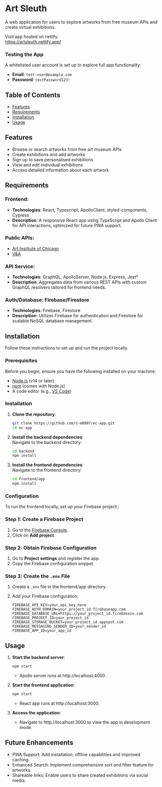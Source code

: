 # Art Sleuth

A web application for users to explore artworks from free museum APIs and create virtual exhibitions.

Visit app hosted on netlify:  
https://artsleuth.netlify.app/

### Testing the App
A whitelisted user account is set up to explore full app functionality:

- **Email**: `test-user@example.com`
- **Password**: `testPassword123!`


## Table of Contents
- [Features](#features)
- [Requirements](#requirements)
- [Installation](#installation)
- [Usage](#usage)

## Features

- Browse or search artworks from free art museum APIs
- Create exhibitions and add artworks
- Sign up to save personalised exhibitions
- View and edit individual exhibitions
- Access detailed information about each artwork

## Requirements

### **Frontend:**
- **Technologies**: React, Typescript, ApolloClient, styled-components, Cypress
- **Description**: A responsive React app using TypeScript and Apollo Client for API interactions, optimized for future PWA support.

### **Public APIs**:
- [Art Institute of Chicago](https://api.artic.edu/docs/)
- [V&A](https://developers.vam.ac.uk/guide/v2/welcome.html) 

### **API Service:**

- **Technologies**: GraphQL, ApolloServer, Node.js, Express, Jest*
- **Description**: Aggregates data from various REST APIs with custom GraphQL resolvers tailored for frontend needs.

### **Auth/Database**: Firebase/Firestore
- **Technologies**: Firebase, Firestore
- **Description**: Utilizes Firebase for authentication and Firestore for scalable NoSQL database management.

## Installation

Follow these instructions to set up and run the project locally.

### Prerequisites

Before you begin, ensure you have the following installed on your machine:

- [Node.js](https://nodejs.org/en/) (v14 or later)
- [npm](https://www.npmjs.com/get-npm) (comes with Node.js)
- A code editor (e.g., [VS Code](https://code.visualstudio.com/))

### Installation

1.  **Clone the repository**:
    
    ```bash
    git clone https://github.com/s-m0907/ec-app.git
    cd ec-app
    ```
    
2.  **Install the backend dependencies**:  
    Navigate to the backend directory:
    
    ```bash
    cd backend
    npm install
    ```
    
3.  **Install the frontend dependencies**:  
    Navigate to the frontend directory:
    
    ```bash
    cd frontend/app
    npm install
    ```

### Configuration

To run the frontend locally, set up your Firebase project::

### Step 1: Create a Firebase Project

1.  Go to the [Firebase Console](https://console.firebase.google.com/).
2.  Click on **Add project**.

### Step 2: Obtain Firebase Configuration

1.  Go to **Project settings** and register the app.
2.  Copy the Firebase configuration snippet.

### Step 3: Create the `.env` File

1.  Create a `.env` file in the frontend/app directory.
    
2.  Add your Firebase configuration:
    
    ```env
    FIREBASE_API_KEY=your_api_key_here
    FIREBASE_AUTH_DOMAIN=your_project_id.firebaseapp.com
    FIREBASE_DATABASE_URL=https://your_project_id.firebaseio.com
    FIREBASE_PROJECT_ID=your_project_id
    FIREBASE_STORAGE_BUCKET=your_project_id.appspot.com
    FIREBASE_MESSAGING_SENDER_ID=your_sender_id
    FIREBASE_APP_ID=your_app_id
    
    ```
    
## Usage

1.  **Start the backend server**:
    
    ```bash
    npm start
    ```
    
    - Apollo server runs at http://localhost:4000.

2.  **Start the frontend application**:
    
    ```bash
    npm start
    ```
    
    - React app runs at http://localhost:3000.
3.  **Access the application**:
    
    - Navigate to http://localhost:3000 to view the app in development mode.

## Future Enhancements
 - PWA Support: Add installation, offline capabilities and improved caching.
- Enhanced Search: Implement comprehensive sort and filter feature for artworks.
- Shareable links: Enable users to share created exhibitions via social media.